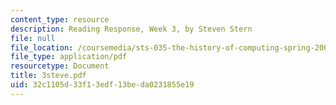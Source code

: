 ```yaml
---
content_type: resource
description: Reading Response, Week 3, by Steven Stern
file: null
file_location: /coursemedia/sts-035-the-history-of-computing-spring-2004/32c1105d33f13edf13beda0231855e19_3steve.pdf
file_type: application/pdf
resourcetype: Document
title: 3steve.pdf
uid: 32c1105d-33f1-3edf-13be-da0231855e19
---
```


